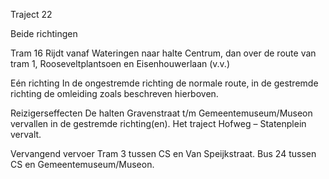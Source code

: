 Traject 22

Beide richtingen

Tram 16
Rijdt vanaf Wateringen naar halte Centrum, dan over de route van tram 1, Rooseveltplantsoen en Eisenhouwerlaan (v.v.)

Eén richting
In de ongestremde richting de normale route, in de gestremde richting de omleiding zoals beschreven hierboven.

Reizigerseffecten
De halten Gravenstraat t/m Gemeentemuseum/Museon vervallen in de gestremde richting(en). Het traject Hofweg – Statenplein vervalt.

Vervangend vervoer
Tram 3 tussen CS en Van Speijkstraat.
Bus 24 tussen CS en Gemeentemuseum/Museon.
